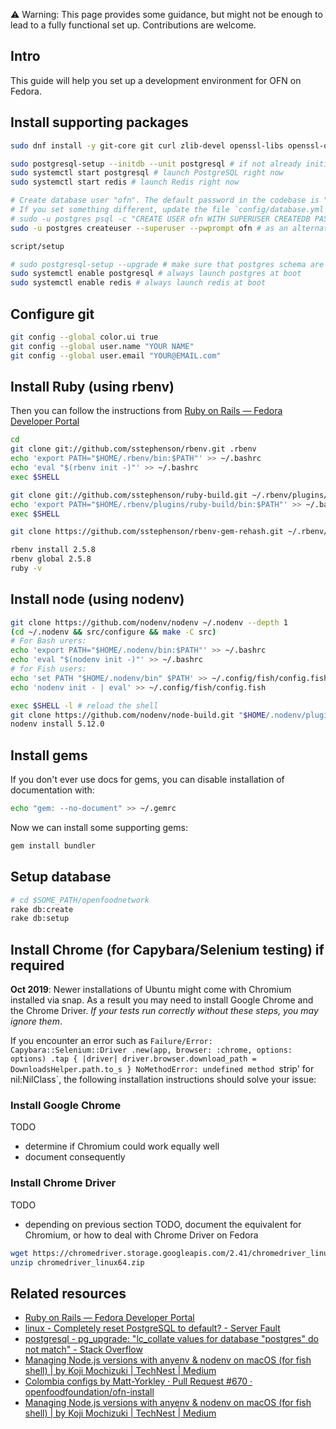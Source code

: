 :warning:  Warning: This page provides some guidance, but might not be enough to lead to a fully functional set up. Contributions are welcome.

## Intro
This guide will help you set up a development environment for OFN on Fedora. 

## Install supporting packages

```bash
sudo dnf install -y git-core git curl zlib-devel openssl-libs openssl-devel readline-devel libyaml-devel sqlite-devel sqlite libxml2-devel  postgresql postgresql-server postgresql-contrib libpq-devel epel-release nodejs apg redis

sudo postgresql-setup --initdb --unit postgresql # if not already initialized
sudo systemctl start postgresql # launch PostgreSQL right now
sudo systemctl start redis # launch Redis right now

# Create database user "ofn". The default password in the codebase is "f00d".
# If you set something different, update the file `config/database.yml` accordingly
# sudo -u postgres psql -c "CREATE USER ofn WITH SUPERUSER CREATEDB PASSWORD 'f00d'"
sudo -u postgres createuser --superuser --pwprompt ofn # as an alternative

script/setup

# sudo postgresql-setup --upgrade # make sure that postgres schema are still compatible with the last version installed
sudo systemctl enable postgresql # always launch postgres at boot
sudo systemctl enable redis # always launch redis at boot
```


## Configure git
```bash
git config --global color.ui true
git config --global user.name "YOUR NAME"
git config --global user.email "YOUR@EMAIL.com"
```

## Install Ruby (using rbenv)

Then you can follow the instructions from [Ruby on Rails — Fedora Developer Portal](https://developer.fedoraproject.org/start/sw/web-app/rails.html)

```bash
cd
git clone git://github.com/sstephenson/rbenv.git .rbenv
echo 'export PATH="$HOME/.rbenv/bin:$PATH"' >> ~/.bashrc
echo 'eval "$(rbenv init -)"' >> ~/.bashrc
exec $SHELL

git clone git://github.com/sstephenson/ruby-build.git ~/.rbenv/plugins/ruby-build
echo 'export PATH="$HOME/.rbenv/plugins/ruby-build/bin:$PATH"' >> ~/.bashrc
exec $SHELL

git clone https://github.com/sstephenson/rbenv-gem-rehash.git ~/.rbenv/plugins/rbenv-gem-rehash

rbenv install 2.5.8
rbenv global 2.5.8
ruby -v
```

## Install node (using nodenv)

```sh
git clone https://github.com/nodenv/nodenv ~/.nodenv --depth 1
(cd ~/.nodenv && src/configure && make -C src)
# For Bash urers:
echo 'export PATH="$HOME/.nodenv/bin:$PATH"' >> ~/.bashrc
echo 'eval "$(nodenv init -)"' >> ~/.bashrc
# for Fish users:
echo 'set PATH "$HOME/.nodenv/bin" $PATH' >> ~/.config/fish/config.fish
echo 'nodenv init - | eval' >> ~/.config/fish/config.fish

exec $SHELL -l # reload the shell
git clone https://github.com/nodenv/node-build.git "$HOME/.nodenv/plugins/node-build" --depth 1
nodenv install 5.12.0
```

## Install gems
If you don't ever use docs for gems, you can disable installation of documentation with:

```bash
echo "gem: --no-document" >> ~/.gemrc
```

Now we can install some supporting gems:

```bash
gem install bundler
```

## Setup database 
```bash
# cd $SOME_PATH/openfoodnetwork
rake db:create
rake db:setup
```

## Install Chrome (for Capybara/Selenium testing) if required
**Oct 2019**: Newer installations of Ubuntu might come with Chromium installed via snap. As a result you may need to install Google Chrome and the Chrome Driver. *If your tests run correctly without these steps, you may ignore them*.

If you encounter an error such as `Failure/Error: Capybara::Selenium::Driver .new(app, browser: :chrome, options: options) .tap { |driver| driver.browser.download_path = DownloadsHelper.path.to_s } NoMethodError: undefined method `strip' for nil:NilClass`, the following installation instructions should solve your issue:

### Install Google Chrome

TODO
- determine if Chromium could work equally well
- document consequently

### Install Chrome Driver

TODO
- depending on previous section TODO, document the equivalent for Chromium, or how to deal with Chrome Driver on Fedora

```bash
wget https://chromedriver.storage.googleapis.com/2.41/chromedriver_linux64.zip
unzip chromedriver_linux64.zip
```

## Related resources

- [Ruby on Rails — Fedora Developer Portal](https://developer.fedoraproject.org/start/sw/web-app/rails.html)
- [linux - Completely reset PostgreSQL to default? - Server Fault](https://serverfault.com/questions/574474/completely-reset-postgresql-to-default)
- [postgresql - pg_upgrade: "lc_collate values for database "postgres" do not match" - Stack Overflow](https://stackoverflow.com/questions/48612313/pg-upgrade-lc-collate-values-for-database-postgres-do-not-match)
- [Managing Node.js versions with anyenv & nodenv on macOS (for fish shell) | by Koji Mochizuki | TechNest | Medium](https://medium.com/technest/managing-node-js-versions-with-anyenv-nodenv-on-macos-for-fish-shell-df28b3b15539)
- [Colombia configs by Matt-Yorkley · Pull Request #670 · openfoodfoundation/ofn-install](https://github.com/openfoodfoundation/ofn-install/pull/670#discussion_r523120101)
- [Managing Node.js versions with anyenv & nodenv on macOS (for fish shell) | by Koji Mochizuki | TechNest | Medium](https://medium.com/technest/managing-node-js-versions-with-anyenv-nodenv-on-macos-for-fish-shell-df28b3b15539)
